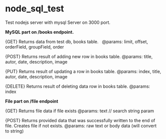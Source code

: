 # node_sql_test
Test nodejs server with mysql
Server on 3000 port.

**MySQL part on  /books endpoint.**

{GET}
Returns data from test db, books table. 
&nbsp;
@params: limit, offset, orderField, groupField, order

{POST}
Returns result of adding new row in books table.
@params: title, autor, date, description, image

{PUT}
Returns result of updating a row in books table.
@params: index, title, autor, date, description, image

{DELETE}
Returns result of deleting data row in books table.
@params: index



**File part on /file endpoint**

{GET}
Returns file data if file exists
@params: text  // search string param

{POST}
Returns provided data that was successfully written to the end of file.
Creates file if not exists.
@params: raw text or body data (will convert to string)
